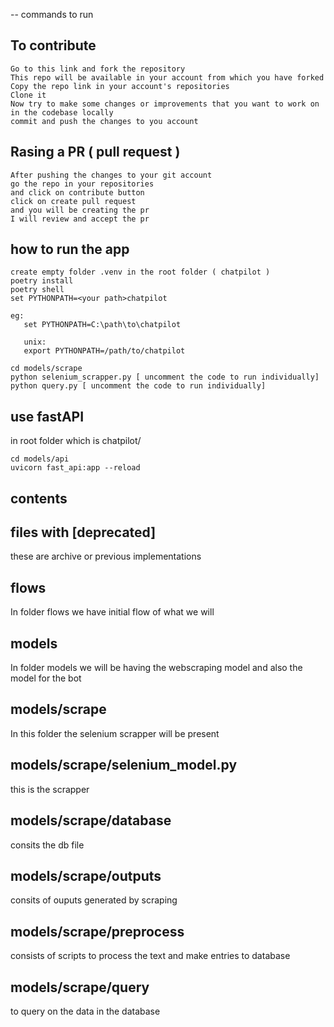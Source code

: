 -- commands to run

## To contribute

```
Go to this link and fork the repository
This repo will be available in your account from which you have forked
Copy the repo link in your account's repositories
Clone it
Now try to make some changes or improvements that you want to work on in the codebase locally
commit and push the changes to you account
```

## Rasing a PR ( pull request )

```
After pushing the changes to your git account
go the repo in your repositories
and click on contribute button
click on create pull request
and you will be creating the pr
I will review and accept the pr
```

## how to run the app

```
create empty folder .venv in the root folder ( chatpilot )
poetry install
poetry shell
set PYTHONPATH=<your path>chatpilot

eg:
   set PYTHONPATH=C:\path\to\chatpilot

   unix:
   export PYTHONPATH=/path/to/chatpilot

cd models/scrape
python selenium_scrapper.py [ uncomment the code to run individually]
python query.py [ uncomment the code to run individually]
```

## use fastAPI

in root folder which is chatpilot/

```
cd models/api
uvicorn fast_api:app --reload
```

## contents

## files with [deprecated]

these are archive or previous implementations

## flows

In folder flows we have initial flow of what we will

## models

In folder models we will be having the webscraping model and also the model for the bot

## models/scrape

In this folder the selenium scrapper will be present

## models/scrape/selenium_model.py

this is the scrapper

## models/scrape/database

consits the db file

## models/scrape/outputs

consits of ouputs generated by scraping

## models/scrape/preprocess

consists of scripts to process the text and make entries to database

## models/scrape/query

to query on the data in the database
